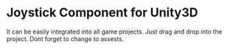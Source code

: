 # Joystick Component for Unity3D

It can be easily integrated into all game projects. Just drag and drop into the project. Dont forget to change to assests.
